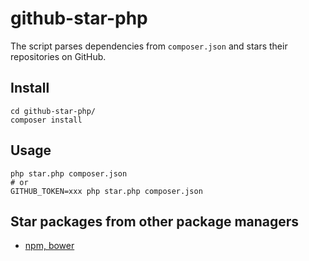 # github-star-php
The script parses dependencies from `composer.json` and stars their repositories on GitHub.


## Install
```
cd github-star-php/
composer install
```


## Usage
```
php star.php composer.json
# or
GITHUB_TOKEN=xxx php star.php composer.json
```


## Star packages from other package managers
- [npm, bower](https://github.com/mjhasbach/github-star)
